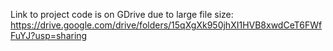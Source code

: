 Link to project code is on GDrive due to large file size: https://drive.google.com/drive/folders/15qXgXk950jhXI1HVB8xwdCeT6FWfFuYJ?usp=sharing
